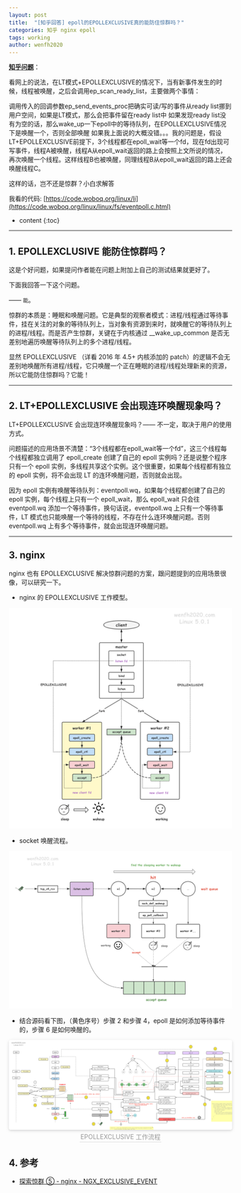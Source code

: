 ```yaml
---
layout: post
title:  "[知乎回答] epoll的EPOLLEXCLUSIVE真的能防住惊群吗？"
categories: 知乎 nginx epoll
tags: working
author: wenfh2020
---
```


[**知乎问题**](https://www.zhihu.com/question/454169064/answer/2257067584)：

看网上的说法，在LT模式+EPOLLEXCLUSIVE的情况下，当有新事件发生的时候，线程被唤醒，之后会调用ep_scan_ready_list，主要做两个事情：

调用传入的回调参数ep_send_events_proc把确实可读/写的事件从ready list挪到用户空间，如果是LT模式，那么会把事件留在ready list中
如果发现ready list没有为空的话，那么wake_up一下epoll中的等待队列，在EPOLLEXCLUSIVE情况下是唤醒一个，否则全部唤醒
如果我上面说的大概没错。。。我的问题是，假设LT+EPOLLEXCLUSIVE前提下，3个线程都在epoll_wait等一个fd，现在fd出现可写事件，线程A被唤醒，线程A从epoll_wait返回的路上会按照上文所说的情况，再次唤醒一个线程。这样线程B也被唤醒，同理线程B从epoll_wait返回的路上还会唤醒线程C。

这样的话，岂不还是惊群？小白求解答

我看的代码: [https://code.woboq.org/linux/li](https://code.woboq.org/linux/linux/fs/eventpoll.c.html)




* content
{:toc}

---

## 1. EPOLLEXCLUSIVE 能防住惊群吗？

这是个好问题，如果提问作者能在问题上附加上自己的测试结果就更好了。

下面我回答一下这个问题。

—— `能`。

惊群的本质是：睡眠和唤醒问题。它是典型的观察者模式：进程/线程通过等待事件，挂在关注的对象的等待队列上，当对象有资源到来时，就唤醒它的等待队列上的进程/线程。而是否产生惊群，关键在于内核通过 __wake_up_common 是否无差别地遍历唤醒等待队列上的多个进程/线程。

显然 EPOLLEXCLUSIVE （详看 2016 年 4.5+ 内核添加的 patch）的逻辑不会无差别地唤醒所有进程/线程，它只唤醒一个正在睡眠的进程/线程处理新来的资源，所以它能防住惊群吗？它能！

---

## 2. LT+EPOLLEXCLUSIVE 会出现连环唤醒现象吗？

LT+EPOLLEXCLUSIVE 会出现连环唤醒现象吗？—— 不一定，取决于用户的使用方式。

问题描述的应用场景不清楚：“3个线程都在epoll_wait等一个fd”，这三个线程每个线程都独立调用了 epoll_create 创建了自己的 epoll 实例吗？还是说整个程序只有一个 epoll 实例，多线程共享这个实例。这个很重要，如果每个线程都有独立的 epoll 实例，将不会出现 LT 的连环唤醒问题，否则就会出现。

因为 epoll 实例有唤醒等待队列：eventpoll.wq，如果每个线程都创建了自己的 epoll 实例，每个线程上只有一个 epoll_wait，那么 epoll_wait 只会往 eventpoll.wq 添加一个等待事件，换句话说，eventpoll.wq 上只有一个等待事件，LT 模式也只能唤醒一个等待的线程，不存在什么连环唤醒问题。否则 eventpoll.wq 上有多个等待事件，就会出现连环唤醒问题。

---

## 3. nginx

nginx 也有 EPOLLEXCLUSIVE 解决惊群问题的方案，跟问题提到的应用场景很像，可以研究一下。

* nginx 的 EPOLLEXCLUSIVE 工作模型。

<div align=center><img src="/images/2021/2021-11-04-11-07-09.png" data-action="zoom"/></div>

* socket 唤醒流程。

<div align=center><img src="/images/2021/2021-11-04-11-33-40.png" data-action="zoom"/></div>

* 结合源码看下图，（黄色序号）步骤 2 和步骤 4，epoll 是如何添加等待事件的，步骤 6 是如何唤醒的。

<center>
    <img style="border-radius: 0.3125em;
    box-shadow: 0 2px 4px 0 rgba(34,36,38,.12),0 2px 10px 0 rgba(34,36,38,.08);"
    src="/images/2021/2021-11-09-11-26-53.png" data-action="zoom">
    <br>
    <div style="color:orange; border-bottom: 1px solid #d9d9d9;
    display: inline-block;
    color: #999;
    padding: 2px;">EPOLLEXCLUSIVE 工作流程</div>
</center>

## 4. 参考

* [探索惊群 ⑤ - nginx - NGX_EXCLUSIVE_EVENT](https://wenfh2020.com/2021/10/11/thundering-herd-nginx-epollexclusive/)